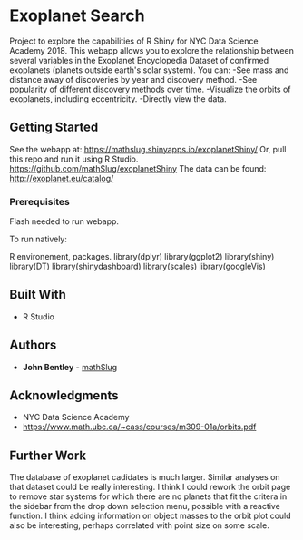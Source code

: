 # Exoplanet Search

Project to explore the capabilities of R Shiny for NYC Data Science Academy 2018.
This webapp allows you to explore the relationship between several variables in the
Exoplanet Encyclopedia Dataset of confirmed exoplanets (planets outside earth's
solar system).
You can:
-See mass and distance away of discoveries by year and discovery method.
-See popularity of different discovery methods over time.
-Visualize the orbits of exoplanets, including eccentricity.
-Directly view the data.

## Getting Started

See the webapp at: https://mathslug.shinyapps.io/exoplanetShiny/
Or, pull this repo and run it using R Studio. https://github.com/mathSlug/exoplanetShiny
The data can be found: http://exoplanet.eu/catalog/

### Prerequisites

Flash needed to run webapp.

To run natively:

R environement, packages.
library(dplyr)
library(ggplot2)
library(shiny)
library(DT)
library(shinydashboard)
library(scales)
library(googleVis)

## Built With

* R Studio

## Authors

* **John Bentley**  - [mathSlug](https://github.com/mathSlug)


## Acknowledgments

* NYC Data Science Academy
* https://www.math.ubc.ca/~cass/courses/m309-01a/orbits.pdf

## Further Work

The database of exoplanet cadidates is much larger. Similar analyses on that dataset could be really interesting. I think I could rework the orbit page to remove star systems for which there are no planets that fit the critera in the sidebar from the drop down selection menu, possible with a reactive function. I think adding information on object masses to the orbit plot could also be interesting, perhaps correlated with point size on some scale.

